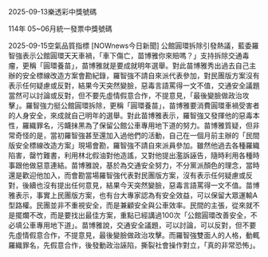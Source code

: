
2025-09-13樂透彩中獎號碼

                                
114年 05~06月統一發票中獎號碼
                             
2025-09-15空氣品質指標
                              [NOWnews今日新聞] 公館圓環拆除引發熱議，藍委羅智強表示公館圓環天天車禍，「車下傷亡，苗博雅你來賠嗎？」支持拆除交通毒瘤，更稱「圓環養苗」，苗博雅就是要成就明年選舉。對此苗博雅秀出過去自己主辦的安全標線改造方案會勘紀錄，羅智強不請自來派代表參加，對民團版方案沒有表示任何疑慮或反對，結果今天突然變臉，惡毒言語罵得一文不值，交通安全議題當然可以討論或反對，但不要先虛情假意合作，不提意見，「最後變臉做政治攻擊」。羅智強力挺公館圓環拆除，更稱「圓環養苗」，苗博雅要消費圓環車禍受害者的人身安全，來成就自己明年的選舉。對此苗博雅表示，羅智強又發揮他的惡毒本性，羅織罪名，污衊抹黑為了保留公館公車專用地下道的努力。苗博雅質疑，但非常奇怪的是，當初羅智強甚至還加入過他們的活動，自己在一個月前主辦的「民間版安全標線改造方案」現場會勘，羅智強不請自來派員參加。雖然他過去各種羅織陷害，罄竹難書，利用林北假油對他造謠，又對他提出濫訴誣告，隨時利用各種時事跟他做惡意連結。苗博雅說，基於為交通安全努力，不分黨派顏色的理念，當時還是歡迎他加入，而會勘當場羅智強代表對民團版方案，沒有表示任何疑慮或反對，後續也沒有提出任何意見，結果今天突然變臉，惡毒言語罵得一文不值。苗博雅表示，事實上民團版方案，也有台大專家認為有安全效益，可以保留大眾運輸A型路權。民團並非不重視安全，而是兼顧安全與公車效率。民間的主張，從來就不是擺爛不改，而是要找出最佳方案，重點已經講過100次「公館圓環改善安全，不必填公車專用地下道」。苗博雅說，交通安全議題，可以討論，可以反對，但不要先虛情假意合作，不提意見，最後變臉做政治攻擊。而羅智強雙面人的人格，動輒羅織罪名，先假意合作，後發動政治誣陷，撕裂社會操作對立，「真的非常恐怖」。